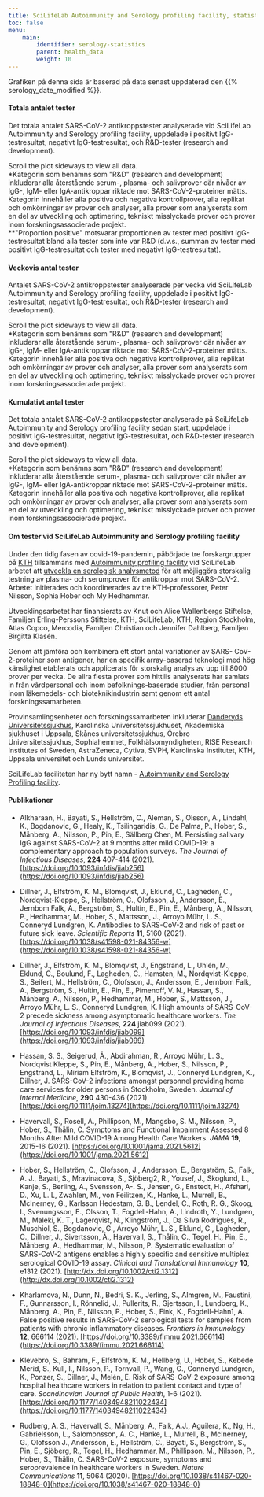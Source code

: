 ```yaml
---
title: SciLifeLab Autoimmunity and Serology profiling facility, statistik för SARS-CoV-2 antikroppstest
toc: false
menu:
    main:
        identifier: serology-statistics
        parent: health_data
        weight: 10
---
```


<div class="alert alert-info">Grafiken på denna sida är baserad på data senast uppdaterad den {{% serology_date_modified %}}.</div>

#### Totala antalet tester

Det totala antalet SARS-CoV-2 antikroppstester analyserade vid SciLifeLab Autoimmunity and Serology profiling facility, uppdelade i positivt IgG-testresultat, negativt IgG-testresultat, och R&D-tester (research and development).

<div class="d-lg-none alert alert-info">
  Scroll the plot sideways to view all data.
</div>

<div class="plot_wrapper">
  <div id="total-number"></div>
</div>

<div class="small text-muted">*Kategorin som benämns som "R&D" (research and development) inkluderar alla återstående serum-, plasma- och salivprover där nivåer av IgG-, IgM- eller IgA-antikroppar riktade mot SARS-CoV-2-proteiner mätts. Kategorin innehåller alla positiva och negativa kontrollprover, alla replikat och omkörningar av prover och analyser, alla prover som analyserats som en del av utveckling och optimering, tekniskt misslyckade prover och prover inom forskningsassocierade projekt. <br>**"Proportion positive" motsvarar proportionen av tester med positivt IgG-testresultat bland alla tester som inte var R&D (d.v.s., summan av tester med positivt IgG-testresultat och tester med negativt IgG-testresultat).</div>

#### Veckovis antal tester

Antalet SARS-CoV-2 antikroppstester analyserade per vecka vid SciLifeLab Autoimmunity and Serology profiling facility, uppdelade i positivt IgG-testresultat, negativt IgG-testresultat, och R&D-tester (research and development).

<div class="d-lg-none alert alert-info">
  Scroll the plot sideways to view all data.
</div>

<div class="plot_wrapper">
  <div id="bar-chart"></div>
</div>

<div class="small text-muted">*Kategorin som benämns som "R&D" (research and development) inkluderar alla återstående serum-, plasma- och salivprover där nivåer av IgG-, IgM- eller IgA-antikroppar riktade mot SARS-CoV-2-proteiner mätts. Kategorin innehåller alla positiva och negativa kontrollprover, alla replikat och omkörningar av prover och analyser, alla prover som analyserats som en del av utveckling och optimering, tekniskt misslyckade prover och prover inom forskningsassocierade projekt.</div>

#### Kumulativt antal tester

Det totala antalet SARS-CoV-2 antikroppstester analyserade på SciLifeLab Autoimmunity and Serology profiling facility sedan start, uppdelade i positivt IgG-testresultat, negativt IgG-testresultat, och R&D-tester (research and development).

<div class="d-lg-none alert alert-info">
  Scroll the plot sideways to view all data.
</div>

<div class="plot_wrapper">
  <div id="cumulative-plot"></div>
</div>

<div class="small text-muted">*Kategorin som benämns som "R&D" (research and development) inkluderar alla återstående serum-, plasma- och salivprover där nivåer av IgG-, IgM- eller IgA-antikroppar riktade mot SARS-CoV-2-proteiner mätts. Kategorin innehåller alla positiva och negativa kontrollprover, alla replikat och omkörningar av prover och analyser, alla prover som analyserats som en del av utveckling och optimering, tekniskt misslyckade prover och prover inom forskningsassocierade projekt.</div>

#### Om tester vid SciLifeLab Autoimmunity and Serology profiling facility

Under den tidig fasen av covid-19-pandemin, påbörjade tre forskargrupper på [KTH](https://www.kth.se) tillsammans med [Autoimmunity profiling facility](https://www.scilifelab.se/facilities/autoimmunity-profiling/) vid SciLifeLab arbetet att [utveckla en serologisk analysmetod](https://www.scilifelab.se/covid-19/kaw-program/serology/) för att möjliggöra storskalig testning av  plasma- och  serumprover för antikroppar mot SARS-CoV-2. Arbetet initierades och  koordinerades  av tre KTH-professorer,  Peter Nilsson, Sophia Hober och My Hedhammar.

Utvecklingsarbetet har finansierats av Knut och Alice Wallenbergs Stiftelse, Familjen Erling-Perssons Stiftelse, KTH, SciLifeLab, KTH, Region Stockholm, Atlas Copco, Mercodia, Familjen Christian och Jennifer Dahlberg, Familjen Birgitta Klasén.

Genom att jämföra och kombinera ett stort antal variationer av SARS- CoV- 2-proteiner som antigener, har en specifik array-baserad teknologi med hög känslighet etablerats och applicerats för storskalig analys av upp till 8000 prover per vecka. De allra flesta prover som hittills analyserats har samlats in från vårdpersonal och inom befolknings-baserade studier, från personal inom läkemedels- och bioteknikindustrin samt genom ett antal forskningssamarbeten.  

Provinsamlingsenheter och forskningssamarbeten inkluderar [Danderyds Universitetssjukhus](https://www.scilifelab.se/news/four-out-of-five-still-have-antibodies-against-sars-cov-2), Karolinska Universitetssjukhuset, Akademiska sjukhuset i Uppsala, Skånes universitetssjukhus,  Örebro  Universitetssjukhus, Sophiahemmet, Folkhälsomyndigheten,  RISE Research Institutes of Sweden,  AstraZeneca,  Cytiva, SVPH, Karolinska  Institutet, KTH, Uppsala universitet och Lunds universitet.

SciLifeLab faciliteten har ny bytt namn - [Autoimmunity and Serology Profiling facility](https://www.scilifelab.se/facilities/autoimmunity-profiling/).

#### Publikationer

* Alkharaan, H., Bayati, S., Hellström, C., Aleman, S., Olsson, A., Lindahl, K., Bogdanovic, G., Healy, K., Tsilingaridis, G., De Palma, P., Hober, S., Månberg, A., Nilsson, P., Pin, E., Sällberg Chen, M. Persisting salivary IgG against SARS-CoV-2 at 9 months after mild COVID-19: a complementary approach to population surveys. *The Journal of Infectious Diseases*, **224** 407-414 (2021). [https://doi.org/10.1093/infdis/jiab256](https://doi.org/10.1093/infdis/jiab256)

* Dillner, J., Elfström, K. M., Blomqvist, J., Eklund, C., Lagheden, C., Nordqvist-Kleppe, S., Hellström, C., Olofsson, J., Andersson, E., Jernbom Falk, A., Bergström, S., Hultin, E., Pin, E., Månberg, A., Nilsson, P., Hedhammar, M., Hober, S., Mattsson, J., Arroyo Mühr, L. S., Conneryd Lundgren, K. Antibodies to SARS-CoV-2 and risk of past or future sick leave. *Scientific Reports* **11**, 5160 (2021). [https://doi.org/10.1038/s41598-021-84356-w](https://doi.org/10.1038/s41598-021-84356-w)

* Dillner, J., Elfström, K. M., Blomqvist, J., Engstrand, L., Uhlén, M., Eklund, C., Boulund, F., Lagheden, C., Hamsten, M., Nordqvist-Kleppe, S., Seifert, M., Hellström, C., Olofsson, J., Andersson, E., Jernbom Falk, A., Bergström, S., Hultin, E., Pin, E., Pimenoff, V. N., Hassan, S., Månberg, A., Nilsson, P., Hedhammar, M., Hober, S., Mattsson, J., Arroyo Mühr, L. S., Conneryd Lundgren, K. High amounts of SARS-CoV-2 precede sickness among asymptomatic healthcare workers. *The Journal of Infectious Diseases*, **224** jiab099 (2021). [https://doi.org/10.1093/infdis/jiab099](https://doi.org/10.1093/infdis/jiab099)

* Hassan, S. S., Seigerud, Å., Abdirahman, R., Arroyo Mühr, L. S., Nordqvist Kleppe, S., Pin, E., Månberg, A., Hober, S., Nilsson, P., Engstrand, L., Miriam Elfström, K., Blomqvist, J., Conneryd Lundgren, K., Dillner, J. SARS-CoV-2 infections amongst personnel providing home care services for older persons in Stockholm, Sweden. *Journal of Internal Medicine*, **290** 430-436 (2021). [https://doi.org/10.1111/joim.13274](https://doi.org/10.1111/joim.13274)

* Havervall, S., Rosell, A., Phillipson, M., Mangsbo, S. M., Nilsson, P., Hober, S., Thålin, C. Symptoms and Functional Impairment Assessed 8 Months After Mild COVID-19 Among Health Care Workers. *JAMA* **19**, 2015-16 (2021). [https://doi.org/10.1001/jama.2021.5612](https://doi.org/10.1001/jama.2021.5612)

* Hober, S., Hellström, C., Olofsson, J., Andersson, E., Bergström, S., Falk, A. J., Bayati, S., Mravinacova, S., Sjöberg2, R., Yousef, J., Skoglund, L., Kanje, S., Berling, A., Svensson, A-. S., Jensen, G., Enstedt, H., Afshari, D., Xu, L. L, Zwahlen, M., von Feilitzen, K., Hanke, L., Murrell, B., McInerney, G., Karlsson Hedestam, G. B., Lendel, C., Roth, R. G., Skoog, I., Svenungsson, E., Olsson, T., Fogdell-Hahn, A., Lindroth, Y., Lundgren, M., Maleki, K. T., Lagerqvist, N., Klingström, J., Da Silva Rodrigues, R., Muschiol, S., Bogdanovic, G., Arroyo Mühr, L. S., Eklund, C., Lagheden, C., Dillner, J., Sivertsson, Å., Havervall, S., Thålin, C., Tegel, H., Pin, E., Månberg, A., Hedhammar, M., Nilsson, P. Systematic evaluation of SARS-CoV-2 antigens enables a highly speciﬁc and sensitive multiplex serological COVID-19 assay. *Clinical and Translational Immunology* **10**, e1312 (2021). [http://dx.doi.org/10.1002/cti2.1312](http://dx.doi.org/10.1002/cti2.1312)

* Kharlamova, N., Dunn, N., Bedri, S. K., Jerling, S., Almgren, M., Faustini, F., Gunnarsson, I., Rönnelid, J., Pullerits, R., Gjertsson, I., Lundberg, K., Månberg, A., Pin, E., Nilsson, P., Hober, S., Fink, K., Fogdell-Hahn1, A. False positive results in SARS-CoV-2 serological tests for samples from patients with chronic inflammatory diseases. *Frontiers in Immunology* **12**, 666114 (2021). [https://doi.org/10.3389/fimmu.2021.666114](https://doi.org/10.3389/fimmu.2021.666114) 

* Klevebro, S., Bahram, F., Elfström, K. M., Hellberg, U., Hober, S., Kebede Merid, S., Kull, I., Nilsson, P., Tornvall, P., Wang, G., Conneryd Lundgren, K., Ponzer, S., Dillner, J., Melén, E. Risk of SARS-CoV-2 exposure among hospital healthcare workers in relation to patient contact and type of care. *Scandinavian Journal of Public Health*, 1-6 (2021). [https://doi.org/10.1177/14034948211022434](https://doi.org/10.1177/14034948211022434)

* Rudberg, A. S., Havervall, S., Månberg, A., Falk, A.J., Aguilera, K., Ng, H., Gabrielsson, L., Salomonsson, A. C., Hanke, L., Murrell, B., McInerney, G., Olofsson J., Andersson, E., Hellström, C., Bayati, S., Bergström, S., Pin, E., Sjöberg, R., Tegel, H., Hedhammar, M., Phillipson, M., Nilsson, P., Hober, S., Thålin, C. SARS-CoV-2 exposure, symptoms and seroprevalence in healthcare workers in Sweden. *Nature Communications* **11**, 5064 (2020). [https://doi.org/10.1038/s41467-020-18848-0](https://doi.org/10.1038/s41467-020-18848-0)

<script src="https://cdn.jsdelivr.net/npm/vega@5.12.1"></script>
<script src="https://cdn.jsdelivr.net/npm/vega-lite@4.12.2"></script>
<script src="https://cdn.jsdelivr.net/npm/vega-embed@6.8.0"></script>

<script src="https://datagraphics.dckube.scilifelab.se/graphic/e5c031600d334d889f33080d3f0ac0dd.js?id=bar-chart"></script>
<script src="https://datagraphics.dckube.scilifelab.se/graphic/4c635b2679e648e384d952dd3e506ff1.js?id=cumulative-plot"></script>
<script src="https://datagraphics.dckube.scilifelab.se/graphic/63d9201aee8747c9b37c17ebb6b01c35.js?id=total-number"></script>
